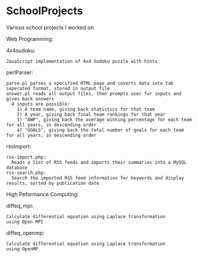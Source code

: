 # SchoolProjects

Various school projects I worked on

Web Programming:

  4x4sudoku:

    JavaScript implementation of 4x4 Sudoku puzzle with hints
    
  perlParser:

    parse.pl parses a specified HTML page and coverts data into tab seperated format, stored in output file
    answer.pl reads all output files, then prompts user for inputs and gives back answers
      4 inputs are possible:
        1) A team name, giving back statistics for that team
        2) A year, giving back final team rankings for that year
        3) "AWP", giving back the average winning percentage for each team for all years, in descending order
        4) "GOALS", giving back the total number of goals for each team for all years, in descending order

  rssImport:

    rss-import.php:
      Reads a list of RSS feeds and imports their summaries into a MySQL database
    rss-search.php:
      Search the imported RSS feed information for keywords and display results, sorted by publication date
      

High Peformance Computing:

  diffeq_mpi:

    Calculate differential equation using Laplace transformation
    using Open MPI
    
  diffeq_openmp:

    Calculate differential equation using Laplace transformation
    using OpenMP
